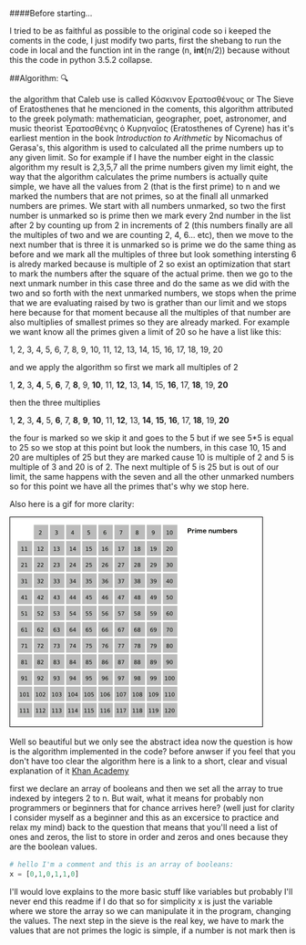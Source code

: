 ####Before starting...

I tried to be as faithful as possible to the original code so i keeped the coments in the code, I just modify two parts, first the shebang to run the code in local and the function int in the range (n, **int**(n/2)) because without this the code in python 3.5.2 collapse.

##Algorithm: :mag:

the algorithm that Caleb use is called Κόσκινον Ερατοσθένους or The Sieve of Eratosthenes that he mencioned in the coments, this algorithm attributed to the greek polymath: mathematician, geographer, poet, astronomer, and music theorist Ἐρατοσθένης ὁ Κυρηναῖος (Eratosthenes of Cyrene) has it's earliest mention in the book *Introduction to Arithmetic* by Nicomachus of Gerasa's, this algorithm is used to calculated all the prime numbers up to any given limit. So for example if I have the number eight in the classic algorithm my result is 2,3,5,7 all the prime numbers given my limit eight, the way that the algorithm calculates the prime numbers is actually quite simple, we have all the values from 2 (that is the first prime) to n and we marked the numbers that are not primes, so at the finall all unmarked numbers are primes. We start with all numbers unmarked, so two the first number is unmarked so is prime then we mark every 2nd number in the list after 2 by counting up from 2 in increments of 2 (this numbers finally are all the multiples of two and we are counting 2, 4, 6... etc), then we move to the next number that is three it is unmarked so is prime we do the same thing as before and we mark all the multiples of three but look something intersting 6 is alredy marked because is multiple of 2 so exist an optimization that start to mark the numbers after the square of the actual prime. then we go to the next unmark number in this case three and do the same as we did with the two and so forth with the next unmarked numbers, we stops when the prime that we are evaluating raised by two is grather than our limit and we stops here because for that moment because all the multiples of that number are also multiplies of smallest primes so they are already marked. For example we want know all the primes given a limit of 20 so he have a list like this:

1, 2, 3, 4, 5, 6, 7, 8, 9, 10, 11, 12, 13, 14, 15, 16, 17, 18, 19, 20

and we apply the algorithm so first we mark all multiples of 2 

1, **2**, 3, **4**, 5, **6**, 7, **8**, 9, **10**, 11, **12**, 13, **14**, 15, **16**, 17, **18**, 19, **20**

then the three multiplies

1, **2**, 3, **4**, 5, **6**, 7, **8**, **9**, **10**, 11, **12**, 13, **14**, **15**, **16**, 17, **18**, 19, **20**

the four is marked so we skip it and goes to the 5 but if we see 5*5 is equal to 25 so we stop at this point but look the numbers, in this case 10, 15 and 20 are multiples of 25 but they are marked cause 10 is multiple of 2 and 5 is multiple of 3 and 20 is of 2. The next multiple of 5 is 25 but is out of our limit, the same happens with the seven and all the other unmarked numbers so for this point we have all the primes that's why we stop here.

Also here is a gif for more clarity:

![](Sieve_of_Eratosthenes_animation.gif)

Well so beautiful but we only see the abstract idea now the question is how is the algorithm implemented in the code? before anwser if you feel that you don't have too clear the algorithm here is a link to a short, clear and visual explanation of it [Khan Academy](https://es.khanacademy.org/computing/computer-science/cryptography/comp-number-theory/v/sieve-of-eratosthenes-prime-adventure-part-4) 


 first we declare an array of booleans and then we set all the array to true indexed by integers 2 to n. But wait, what it means for probably non programmers or beginners that for chance arrives here? (well just for clarity I consider myself as a beginner and this as an excersice to practice and relax my mind) back to the question that means that you'll need a list of ones and zeros, the list to store in order and zeros and ones because they are the boolean values.  
```python
# hello I'm a comment and this is an array of booleans:
x = [0,1,0,1,1,0] 
```
I'll would love explains to the more basic stuff like variables but probably I'll never end this readme if I do that so for simplicity x is just the variable where we store the array so we can manipulate it in the program, changing the values. The next step in the sieve is the real key, we have to mark the values that are not primes the logic is simple, if a number is not mark then is 